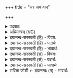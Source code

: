 +++
title = "०९ अयं वाम्"

+++
<details><summary>पदपाठः</summary>

अ॒यम्। वाम्। मि॒त्रा॒व॒रु॒णा॒। सु॒तः। सोमः॑। ऋ॒ता॒वृ॒धेत्यृ॑तऽवृधा। मम॑। इत्। इ॒ह। श्रु॒त॒म्। हव॑म्। उ॒प॒या॒मगृ॑हीत॒ इत्यु॑पया॒मऽगृ॑हीतः। अ॒सि॒। मि॒त्रावरु॑णाभ्याम्। त्वा॒। ९।
</details>

<details><summary>अधिमन्त्रम् (VC)</summary>

- मित्रावरुणौ देवते
- गृत्समद ऋषिः
- आर्षी गायत्री, आसुरी गायत्री
- षड्जः
</details>

<details><summary>दयानन्द-सरस्वती (हि) - विषयः</summary>

फिर अध्यापक और शिष्य का कर्म्म अगले मन्त्र में कहा है ॥
</details>

<details><summary>दयानन्द-सरस्वती (हि) - पदार्थः</summary>

पदार्थान्वयभाषाः -  हे (मित्रावरुणा) प्राण और उदान के समान वर्त्तमान (ऋतावृधा) सत्यविज्ञानवर्द्धक योगविद्या के पढ़नेवालो ! (वाम्) तुम्हारा (अयम्) यह (सोमः) योग का ऐश्वर्य (सुतः) सिद्ध किया हुआ है, उससे तुम (इह) यहाँ (मम) योगविद्या से प्रसन्न होनेवाले मेरी (हवम्) स्तुति को (श्रुतम्) सुनो, हे यजमान ! जिससे तू (उपयामगृहीतः) अच्छे नियमों के साथ स्वीकार किया हुआ (इत्) ही (असि) है, इससे मैं (मित्रावरुणाभ्याम्) प्राण और उदान के साथ वर्त्तमान (त्वा) तुझको ग्रहण करता हूँ ॥९॥
</details>

<details><summary>दयानन्द-सरस्वती (हि) - भावार्थः</summary>

भावार्थभाषाः -  इस मन्त्र में वाचकलुप्तोपमालङ्कार है। मनुष्यों को उचित है कि इस योगविद्या का ग्रहण, श्रेष्ठ पुरुषों का उपदेश सुन और यमनियमों को धारण करके योगाभ्यास के साथ अपना वर्त्ताव रक्खें ॥९॥
</details>

<details><summary>दयानन्द-सरस्वती (सं) - विषयः</summary>

पुनरध्यापकशिष्यकृत्यमाह ॥
</details>

<details><summary>दयानन्द-सरस्वती (सं) - पदार्थः</summary>

पदार्थान्वयभाषाः -  भो मित्रावरुणा ऋतावृधाध्यापकाध्येतारौ ! युवयोरयं सोमः सुतोस्ति, युवामिह मम हवं श्रुतम्। हे यजमान ! यतस्त्वमुपयामगृहीत इदेवास्यतोहं मित्रावरुणाभ्यां सह वर्त्तमानं त्वा त्वां गृह्णामि ॥९॥
</details>

<details><summary>दयानन्द-सरस्वती (सं) - भावार्थः</summary>

भावार्थभाषाः -  अत्र वाचकलुप्तोपमालङ्कारः। मनुष्याणामुचितमेतद्विद्यां गृहीत्वोपदेशं श्रुत्वा यमनियमान् धृत्वा योगाभ्यासेन सह वर्तितव्यम् ॥९॥
</details>

<details><summary>सविता जोशी ← दयानन्दः (म) - भावार्थः</summary>

भावार्थभाषाः -  या मंत्रात वाचकलुप्तोपमालंकार आहे. माणसांनी योगविद्या ग्रहण करून, श्रेष्ठ पुरुषांचा उपदेश ऐकून, यमनियमांचे पालन करून योगाभ्यासानुसार वर्तन ठेवावे.
</details>